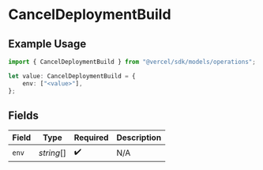 # CancelDeploymentBuild

## Example Usage

```typescript
import { CancelDeploymentBuild } from "@vercel/sdk/models/operations";

let value: CancelDeploymentBuild = {
    env: ["<value>"],
};
```

## Fields

| Field              | Type               | Required           | Description        |
| ------------------ | ------------------ | ------------------ | ------------------ |
| `env`              | *string*[]         | :heavy_check_mark: | N/A                |